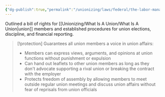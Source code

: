 ```yaml
---
{"dg-publish":true,"permalink":"/unionizing/laws/federal/the-labor-management-reporting-and-disclosure-act-of-1959-landrum-griffin-act/","created":"2025-02-03T19:33:00"}
---
```


Outlined a bill of rights for [[Unionizing/What Is A Union/What Is A Union\|union]] members and established procedures for union elections, discipline, and financial reporting. 


>[!protection]
>Guarantees all union members a voice in union affairs:
>- Members can express views, arguments, and opinions at union functions without punishment or expulsion
>- Can hand out leaflets to other union members as long as they don't advocate supporting a rival union or breaking the contract with the employer
>- Protects freedom of assembly by allowing members to meet outside regular union meetings and discuss union affairs without fear of reprisals from union officials

